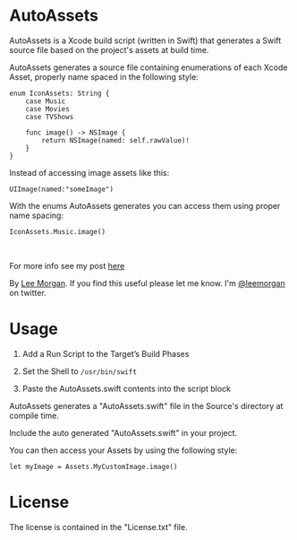 AutoAssets
=====
AutoAssets is a Xcode build script (written in Swift) that generates a Swift source file based on the project's assets at build time.

AutoAssets generates a source file containing enumerations of each Xcode Asset, properly name spaced in the following style:
    
    enum IconAssets: String {
        case Music
        case Movies
        case TVShows
	
        func image() -> NSImage {
            return NSImage(named: self.rawValue)!
        } 
    }




Instead of accessing image assets like this:

    UIImage(named:"someImage")

With the enums AutoAssets generates you can access them using proper name spacing:

    IconAssets.Music.image()

<br>

For more info see my post [here](http://blog.shiftybit.net/2015/07/autoassets-build-script/)

By [Lee Morgan](http://shiftybit.net). If you find this useful please let me know. I'm [@leemorgan](https://twitter.com/leemorgan) on twitter.


Usage
=====

1. Add a Run Script to the Target’s Build Phases

2. Set the Shell to `/usr/bin/swift`

3. Paste the AutoAssets.swift contents into the script block

AutoAssets generates a "AutoAssets.swift" file in the Source's directory at compile time.

Include the auto generated "AutoAssets.swift" in your project.

You can then access your Assets by using the following style:

    let myImage = Assets.MyCustomImage.image()


License
=======
The license is contained in the "License.txt" file.
